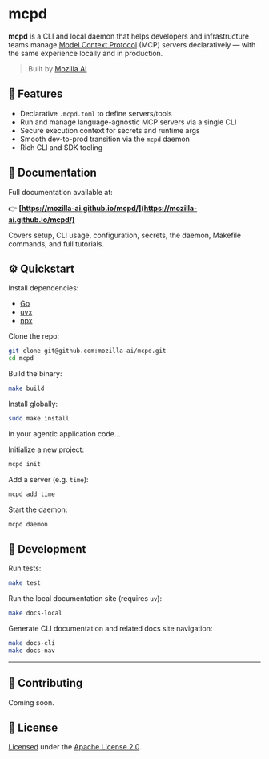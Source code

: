 # mcpd

**mcpd** is a CLI and local daemon that helps developers and infrastructure teams manage [Model Context Protocol](https://github.com/mozilla-ai/mcp-spec) (MCP) servers declaratively — with the same experience locally and in production.

> Built by [Mozilla AI](https://mozilla.ai)

## 🚀 Features

- Declarative `.mcpd.toml` to define servers/tools
- Run and manage language-agnostic MCP servers via a single CLI
- Secure execution context for secrets and runtime args
- Smooth dev-to-prod transition via the `mcpd` daemon
- Rich CLI and SDK tooling

## 📖 Documentation

Full documentation available at:

👉 **[https://mozilla-ai.github.io/mcpd/](https://mozilla-ai.github.io/mcpd/)**

Covers setup, CLI usage, configuration, secrets, the daemon, Makefile commands, and full tutorials.

## ⚙️ Quickstart

Install dependencies:

- [Go](https://go.dev/doc/install)
- [uvx](https://docs.astral.sh/uv/getting-started/installation/)
- [npx](https://docs.npmjs.com/downloading-and-installing-node-js-and-npm)

Clone the repo:
```bash
git clone git@github.com:mozilla-ai/mcpd.git
cd mcpd
```

Build the binary:
```bash
make build
```

Install globally:
```bash
sudo make install
```

In your agentic application code...

Initialize a new project:
```bash
mcpd init
```

Add a server (e.g. `time`):
```bash
mcpd add time
```

Start the daemon:
```bash
mcpd daemon
```

## 🧰 Development

Run tests:
```bash
make test
```

Run the local documentation site (requires `uv`):
```bash
make docs-local
```

Generate CLI documentation and related docs site navigation:
```bash
make docs-cli
make docs-nav
```

---

## 🤝 Contributing

Coming soon.

## 📄 License

[Licensed](LICENSE) under the [Apache License 2.0](http://www.apache.org/licenses/LICENSE-2.0).

